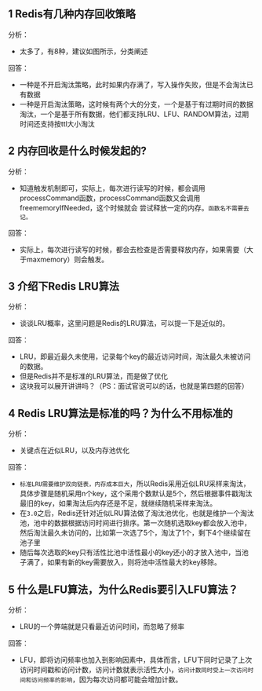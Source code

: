 
## 1 Redis有几种内存回收策略

分析：
- 太多了，有8种，建议如图所示，分类阐述

回答：
- 一种是不开启淘汰策略，此时如果内存满了，写入操作失败，但是不会淘汰已有数据
- 一种是开启淘汰策略，这时候有两个大的分支，一个是基于有过期时间的数据淘汰，一个是基于所有数据，他们都支持LRU、LFU、RANDOM算法，过期时间还支持按ttl大小淘汰

## 2 内存回收是什么时候发起的?

分析：
- 知道触发机制即可，实际上，每次进行读写的时候，都会调用processCommand函数，processCommand函数又会调用freememoryIfNeeded，这个时候就会  尝试释放一定的内存。`函数名不需要去记。`

回答：
- 实际上，每次进行读写的时候，都会去检查是否需要释放内存，如果需要（大于maxmemory）则会触发。

## 3 介绍下Redis LRU算法

分析：
- 谈谈LRU概率，这里问题是Redis的LRU算法，可以提一下是近似的。

回答：
- LRU，即最近最久未使用，记录每个key的最近访问时间，淘汰最久未被访问的数据。
- 但是Redis并不是标准的LRU算法，而是做了优化
- 这块我可以展开讲讲吗？（PS：面试官说可以的话，也就是第四题的回答）

## 4 Redis LRU算法是标准的吗？为什么不用标准的

分析：
- 关键点在近似LRU，以及内存池优化

回答：
- `标准LRU需要维护双向链表，内存成本巨大`，所以Redis采用近似LRU采样来淘汰，具体步骤是随机采用n个key，这个采用个数默认是5个，然后根据事件戳淘汰最旧的key，如果淘汰后内存还是不足，就继续随机采样来淘汰。
- 在`3.0`之后，Redis还针对近似LRU算法做了淘汰池优化，也就是维护一个淘汰池，池中的数据根据访问时间进行排序。第一次随机选取key都会放入池中，然后淘汰最久未访问的，比如第一次选了5个，淘汰了1个，剩下4个继续留在池子里
- 随后每次选取的key只有活性比池中活性最小的key还小的才放入池中，当池子满了，如果有新的key需要放入，则将池中活性最大的key移除。

## 5 什么是LFU算法，为什么Redis要引入LFU算法？

分析：
- LRU的一个弊端就是只看最近访问时间，而忽略了频率

回答：
- LFU，即将访问频率也加入到影响因素中，具体而言，LFU下同时记录了上次访问时间戳和访问计数，访问计数就表示活性大小，`访问计数同时受上一次访问时间和访问频率的影响`，因为每次访问都可能会增加计数。

